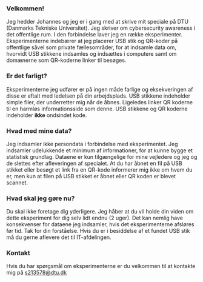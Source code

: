 ### Velkommen!
Jeg hedder Johannes og jeg er i gang med at skrive mit speciale på DTU (Danmarks Tekniske Universitet). Jeg skriver om cybersecurity awareness i det offentlige rum. I den forbindelse laver jeg en række eksperimenter. Eksperimenterne indebærer at jeg placerer USB stik og QR-koder på offentlige såvel som private fællesområder, for at indsamle data om, hvorvidt USB stikkene indsamles og indsættes i computere samt om domænerne som QR-koderne linker til besøges.

### Er det farligt?
Eksperimenterne jeg udfører er på ingen måde farlige og eksekveringen af disse er aftalt med ledelsen på din arbejdsplads. USB stikkene indeholder simple filer, der underretter mig når de åbnes. Ligeledes linker QR koderne til en harmløs informationsside som denne. USB stikkene og QR koderne indeholder **ikke** ondsindet kode.

### Hvad med mine data?
Jeg indsamler ikke persondata i forbindelse med eksperimentet. Jeg indsamler udelukkende et minimum af informationer, for at kunne bygge et statistisk grundlag. Dataene er kun tilgængelige for mine vejledere og jeg og de slettes efter afleveringen af specialet. At du har åbnet en fil på USB stikket eller besøgt et link fra en QR-kode informerer mig ikke om hvem du er, men kun at filen på USB stikket er åbnet eller QR koden er blevet scannet.

### Hvad skal jeg gøre nu?
Du skal ikke foretage dig yderligere. Jeg håber at du vil holde din viden om dette eksperiment for dig selv lidt endnu (2 uger). Det kan nemlig have konsekvenser for dataene jeg indsamler, hvis det eksperimenterne afsløres før tid. Tak for din forståelse. Hvis du er i besiddelse af et fundet USB stik må du gerne aflevere det til IT-afdelingen.

### Kontakt
Hvis du har spørgsmål om eksperimenterne er du velkommen til at kontakte mig på s213578@dtu.dk